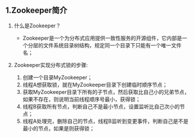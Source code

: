 ## 1.Zookeeper简介

1. 什么是Zookeeper？
    + Zookeeper是一个为分布式应用提供一致性服务的开源组件，它内部是一个分层的文件系统目录树结构，规定同一个目录下只能有一个唯一文件名；
    
2. Zookeeper实现分布式锁的步骤:
    1. 创建一个目录MyZookeeper；
    2. 线程A想获取锁，就在MyZookeeper目录下创建临时顺序节点；
    3. 获取MyZookeeper目录下所有的子节点，然后获取比自己小的兄弟节点，如果不存在，则说明当前线程顺序号最小，获得锁；
    4. 线程B获取所有节点，判断自己不是最小节点，设置监听比自己次小的节点；
    5. 线程A处理完，删除自己的节点，线程B监听到变更事件，判断自己是不是最小的节点，如果是则获得锁；